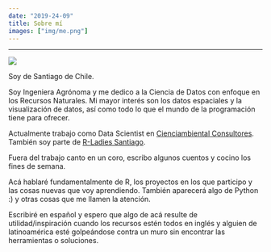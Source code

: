 ```yaml
---
date: "2019-24-09"
title: Sobre mí
images: ["img/me.png"]
---
```


-----

</head> 
<body> 
<div class="wrapingimage"> 
<img src="/img/me.png">
</div>
<p> 
Soy de Santiago de Chile.

Soy Ingeniera Agrónoma y me dedico a la Ciencia de Datos con enfoque en los Recursos Naturales. Mi mayor interés son los datos espaciales y la visualización de datos, así como todo lo que el mundo de la programación tiene para ofrecer.

Actualmente trabajo como Data Scientist en [Cienciambiental Consultores](http://www.cienciambiental.cl/). También soy parte de [R-Ladies Santiago](https://twitter.com/rladiessantiago).

Fuera del trabajo canto en un coro, escribo algunos cuentos y cocino los fines de semana.

Acá hablaré fundamentalmente de R, los proyectos en los que participo y las cosas nuevas que voy aprendiendo. También aparecerá algo de Python :) y otras cosas que me llamen la atención.

Escribiré en español y espero que algo de acá resulte de utilidad/inspiración cuando los recursos estén todos en inglés y alguien de latinoamérica esté golpeándose contra un muro sin encontrar las herramientas o soluciones.
</p> 